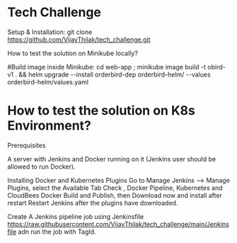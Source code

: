 # Tech Challenge

Setup & Installation:
git clone https://github.com/VijayThilak/tech_challenge.git

How to test the solution on Minikube locally?

#Build image inside Minikube:
cd  web-app ; minikube image build -t obird-v1 . &&  helm upgrade --install orderbird-dep  orderbird-helm/ --values orderbird-helm/values.yaml


# How to test the solution on K8s Environment?

Prerequisites

A server with Jenkins and Docker running on it (Jenkins user should be allowed to run Docker).


Installing  Docker and Kubernetes Plugins
Go to Manage Jenkins —> Manage Plugins, select the Available Tab
Check , Docker Pipeline, Kubernetes and CloudBees Docker Build and Publish, then Download now and install after restart
Restart Jenkins after the plugins have downloaded.


Create A Jenkins pipeline job using Jenkinsfile https://raw.githubusercontent.com/VijayThilak/tech_challenge/main/Jenkinsfile adn run the job 
with TagId.

